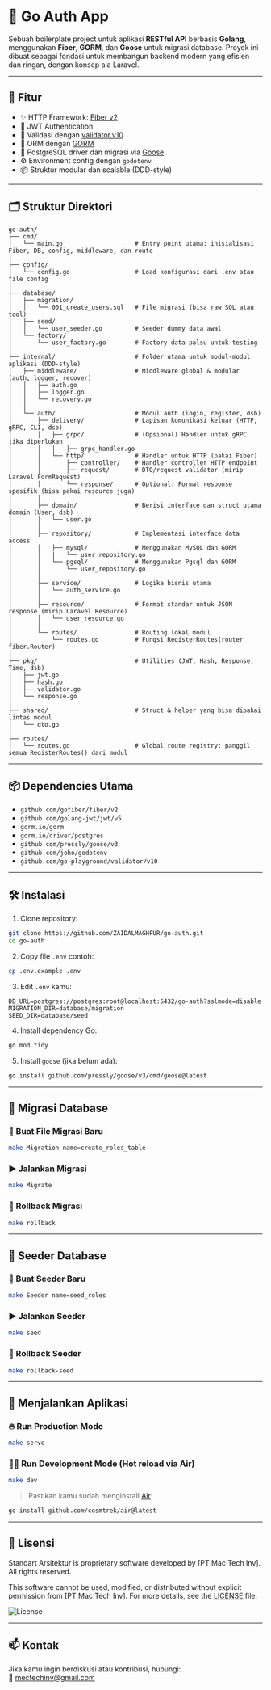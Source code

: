 # 🧠 Go Auth App

Sebuah boilerplate project untuk aplikasi **RESTful API** berbasis **Golang**, menggunakan **Fiber**, **GORM**, dan **Goose** untuk migrasi database. Proyek ini dibuat sebagai fondasi untuk membangun backend modern yang efisien dan ringan, dengan konsep ala Laravel.

---

## 🚀 Fitur

- ✨ HTTP Framework: [Fiber v2](https://github.com/gofiber/fiber)
- 🔐 JWT Authentication
- 🧰 Validasi dengan [validator.v10](https://github.com/go-playground/validator)
- 🧱 ORM dengan [GORM](https://gorm.io/)
- 🐘 PostgreSQL driver dan migrasi via [Goose](https://github.com/pressly/goose)
- ⚙️ Environment config dengan `godotenv`
- 📦 Struktur modular dan scalable (DDD-style)

---

## 🗂️ Struktur Direktori

```
go-auth/
├── cmd/
│   └── main.go                    # Entry point utama: inisialisasi Fiber, DB, config, middleware, dan route
│
├── config/
│   └── config.go                  # Load konfigurasi dari .env atau file config
│
├── database/
│   ├── migration/
│   │   └── 001_create_users.sql   # File migrasi (bisa raw SQL atau tool)
│   ├── seed/
│   │   └── user_seeder.go         # Seeder dummy data awal
│   └── factory/
│       └── user_factory.go        # Factory data palsu untuk testing
│
├── internal/                      # Folder utama untuk modul-modul aplikasi (DDD-style)
│   ├── middleware/                # Middleware global & modular (auth, logger, recover)
│   │   ├── auth.go
│   │   ├── logger.go
│   │   └── recovery.go
│   │
│   └── auth/                      # Modul auth (login, register, dsb)
│       ├── delivery/              # Lapisan komunikasi keluar (HTTP, gRPC, CLI, dsb)
│       │   ├── grpc/              # (Opsional) Handler untuk gRPC jika diperlukan
│       │   │   ├── grpc_handler.go
│       │   └── http/              # Handler untuk HTTP (pakai Fiber)
│       │       ├── controller/    # Handler controller HTTP endpoint
│       │       ├── request/       # DTO/request validator (mirip Laravel FormRequest)
│       │       └── response/      # Optional: Format response spesifik (bisa pakai resource juga)
│       │
│       ├── domain/                # Berisi interface dan struct utama domain (User, dsb)
│       │   └── user.go
│       │
│       ├── repository/            # Implementasi interface data access
│       │   ├── mysql/             # Menggunakan MySQL dan GORM
│       │   |   └── user_repository.go
│       │   └── pgsql/             # Menggunakan Pgsql dan GORM
│       │       └── user_repository.go
│       │
│       ├── service/               # Logika bisnis utama
│       │   └── auth_service.go
│       │
│       ├── resource/              # Format standar untuk JSON response (mirip Laravel Resource)
│       │   └── user_resource.go
│       │
│       └── routes/                # Routing lokal modul
│           └── routes.go          # Fungsi RegisterRoutes(router fiber.Router)
│
├── pkg/                           # Utilities (JWT, Hash, Response, Time, dsb)
│   ├── jwt.go
│   ├── hash.go
│   ├── validator.go
│   └── response.go
│
├── shared/                        # Struct & helper yang bisa dipakai lintas modul
│   └── dto.go
│
├── routes/
│   └── routes.go                  # Global route registry: panggil semua RegisterRoutes() dari modul
```

---

## 📦 Dependencies Utama

- `github.com/gofiber/fiber/v2`
- `github.com/golang-jwt/jwt/v5`
- `gorm.io/gorm`
- `gorm.io/driver/postgres`
- `github.com/pressly/goose/v3`
- `github.com/joho/godotenv`
- `github.com/go-playground/validator/v10`

---

## 🛠️ Instalasi

1. Clone repository:

```bash
git clone https://github.com/ZAIDALMAGHFUR/go-auth.git
cd go-auth
```

2. Copy file `.env` contoh:

```bash
cp .env.example .env
```

3. Edit `.env` kamu:

```env
DB_URL=postgres://postgres:root@localhost:5432/go-auth?sslmode=disable
MIGRATION_DIR=database/migration
SEED_DIR=database/seed
```

4. Install dependency Go:

```bash
go mod tidy
```

5. Install `goose` (jika belum ada):

```bash
go install github.com/pressly/goose/v3/cmd/goose@latest
```

---

## 🧬 Migrasi Database

### 🔨 Buat File Migrasi Baru

```bash
make Migration name=create_roles_table
```

### ▶️ Jalankan Migrasi

```bash
make Migrate
```

### 🔁 Rollback Migrasi

```bash
make rollback
```

---

## 🌱 Seeder Database

### 🔨 Buat Seeder Baru

```bash
make Seeder name=seed_roles
```

### ▶️ Jalankan Seeder

```bash
make seed
```

### 🔁 Rollback Seeder

```bash
make rollback-seed
```

---

## 🧪 Menjalankan Aplikasi

### 🔥 Run Production Mode

```bash
make serve
```

### 👨‍💻 Run Development Mode (Hot reload via Air)

```bash
make dev
```

> Pastikan kamu sudah menginstall [Air](https://github.com/cosmtrek/air):

```bash
go install github.com/cosmtrek/air@latest
```

---

## 📜 Lisensi

Standart Arsitektur is proprietary software developed by [PT Mac Tech Inv]. All rights reserved.

This software cannot be used, modified, or distributed without explicit permission from [PT Mac Tech Inv]. For more details, see the [LICENSE](LICENSE) file.

![License](https://img.shields.io/badge/license-proprietary-red)

---

## 📫 Kontak

Jika kamu ingin berdiskusi atau kontribusi, hubungi:  
📧 [mectechinv@gmail.com](mailto:mectechinv@gmail.com)
